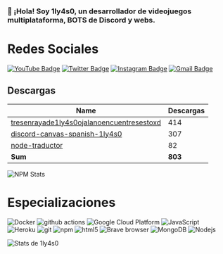 ### 👋 ¡Hola! Soy 1ly4s0, un desarrollador de videojuegos multiplataforma, BOTS de Discord y webs.

# Redes Sociales

[![YouTube Badge](https://img.shields.io/badge/-@TECNO%20BROS-c4302b?style=flat-square&labelColor=c4302b&logo=youtube&logoColor=white&link=https://www.youtube.com/tecnobros)](https://www.youtube.com/tecnobros) [![Twitter Badge](https://img.shields.io/badge/-@1ly4s0-1ca0f1?style=flat-square&labelColor=1ca0f1&logo=twitter&logoColor=white&link=https://twitter.com/1ly4s0)](https://twitter.com/1ly4s0) [![Instagram Badge](https://img.shields.io/badge/-@1ly4s0-F44747?style=flat-square&labelColor=F44747&logo=instagram&logoColor=white&link=https://instagram.com/1ly4s0)](https://instagram.com/1ly4s0) 
[![Gmail Badge](https://img.shields.io/badge/-contacto@tecnobros.ml-c14438?style=flat-square&logo=Gmail&logoColor=white&link=mailto:contacto@tecnobros.ml)](mailto:contacto@tecnobros.ml)


## Descargas


| Name                                                                                                                 | Descargas |
| -------------------------------------------------------------------------------------------------------------------- | --------- |
| [tresenrayade1ly4s0ojalanoencuentresestoxd](https://www.npmjs.com/package/tresenrayade1ly4s0ojalanoencuentresestoxd) | 414       |
| [discord-canvas-spanish-1ly4s0](https://www.npmjs.com/package/discord-canvas-spanish-1ly4s0)                         | 307       |
| [node-traductor](https://www.npmjs.com/package/node-traductor)                                                       | 82        |
| **Sum**                                                                                                              | **803**   |
![NPM Stats](https://img.shields.io/endpoint?url=https%3A%2F%2Fraw.githubusercontent.com%2F1ly4s0_%2Fnpm-statistics%2Fmaster%2Fstats.json)


# Especializaciones
<p>
  <img alt="Docker" src="https://img.shields.io/badge/-Docker-46a2f1?style=flat-square&logo=docker&logoColor=white" />
  <img alt="github actions" src="https://img.shields.io/badge/-Github_Actions-2088FF?style=flat-square&logo=github-actions&logoColor=white" />
  <img alt="Google Cloud Platform" src="https://img.shields.io/badge/-Google_Cloud_Platform-1a73e8?style=flat-square&logo=google-cloud&logoColor=white" />
  <img alt="JavaScript" src="https://img.shields.io/badge/-JavaScript-007ACC?style=flat-square&logo=javascript&logoColor=white" />
  <img alt="Heroku" src="https://img.shields.io/badge/-Heroku-430098?style=flat-square&logo=heroku&logoColor=white" />
  <img alt="git" src="https://img.shields.io/badge/-Git-F05032?style=flat-square&logo=git&logoColor=white" />
  <img alt="npm" src="https://img.shields.io/badge/-NPM-CB3837?style=flat-square&logo=npm&logoColor=white" />
  <img alt="html5" src="https://img.shields.io/badge/-HTML5-E34F26?style=flat-square&logo=html5&logoColor=white" />
  <img alt="Brave browser" src="https://img.shields.io/badge/-Brave_Browser-FB542B?style=flat-square&logo=brave&logoColor=white" />
  <img alt="MongoDB" src="https://img.shields.io/badge/-MongoDB-13aa52?style=flat-square&logo=mongodb&logoColor=white" />
  <img alt="Nodejs" src="https://img.shields.io/badge/-Nodejs-43853d?style=flat-square&logo=Node.js&logoColor=white" />
</p>

![Stats de 1ly4s0](https://github-readme-stats.vercel.app/api?username=1ly4s0&show_icons=true&theme=dracula&hide=stars,issues)


